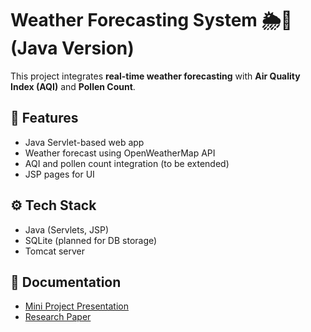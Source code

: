 # Weather Forecasting System 🌦️🌱 (Java Version)

This project integrates **real-time weather forecasting** with **Air Quality Index (AQI)** and **Pollen Count**.

## 📌 Features
- Java Servlet-based web app
- Weather forecast using OpenWeatherMap API
- AQI and pollen count integration (to be extended)
- JSP pages for UI

## ⚙️ Tech Stack
- Java (Servlets, JSP)
- SQLite (planned for DB storage)
- Tomcat server

## 📄 Documentation
- [Mini Project Presentation](docs/Mini_Project_Presentation.pptx)
- [Research Paper](docs/Weather_Forecasting_Paper.pdf)
